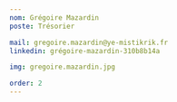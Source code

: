 ```yaml
---
nom: Grégoire Mazardin
poste: Trésorier

mail: gregoire.mazardin@ye-mistikrik.fr
linkedin: grégoire-mazardin-310b8b14a

img: gregoire.mazardin.jpg

order: 2
---
```

